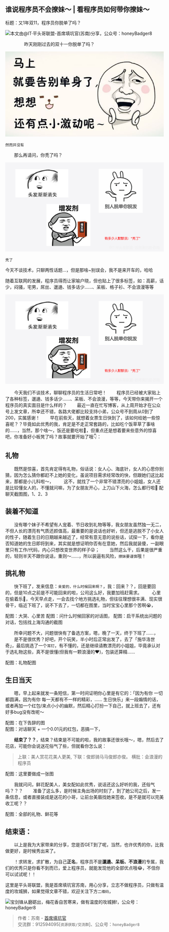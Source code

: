 ## 谁说程序员不会撩妹～ | 看程序员如何带你撩妹～
标题：又1年双11，程序员你脱单了吗？

![本文由@IT·平头哥联盟-首席填坑官(苏南)分享，公众号：honeyBadger8](./_banner/banner01.png)

　　
　　昨天刚刚过去的双十一你脱单了吗？

![本文由@IT·平头哥联盟-首席填坑官(苏南)分享，公众号：honeyBadger8](./_images/life01.jpg "你脱单了吗？")

`然而并没有`

　　那么再请问，你秃了吗？

![本文由@IT·平头哥联盟-首席填坑官(苏南)分享，公众号：honeyBadger8](./_images/life02.png "你脱单了吗？")

`秃了`

今天不谈技术，只聊两性话题...，但是那啥~别误会，我不是来开车的，哈哈

随着互联网的发展，程序员得而让家喻户晓，但也贴上了很多标签，如：高薪，话少，闷骚，宅男，屌丝、邋遢、钱多话少……、呆板、格子衫、不会浪漫等等

![本文由@IT·平头哥联盟-首席填坑官(苏南)分享，公众号：honeyBadger8](./_images/life02.png "快哭了")


　　今天我们不谈技术，聊聊程序员的生活日常吧！
　　程序员已经被大家贴上了各种标签，邋遢、钱多话少……、呆板、不会浪漫，等等，今天带你来揭开一个程序员的真实面目是什么样的？
　　最近一直在忙写博客，从上周开始才在公众号上发文章，所幸还不错，各路大佬都比较支持小弟，公众号不到周从0到了200，实属感谢！
　　早在前些天，就想着女票生日快到了，该如何给她一些惊喜呢？？毕竟如此优秀的我，肯定是不走正常套路的，比如吃个饭草草了事啥的……，当然，那个啥～，饭还是要吃啦🤪，但重点还是想着要来些意外的惊喜吧，你准备好小板凳了吗？故事就要开始了哦👇：

## 礼物
　　既然是惊喜，首先肯定得有礼物，俗话说：女人心、海底针，女人的心思你别猜，因为怎么猜你都赶不上她的变化，虽说项目需求经常改的快，但跟她们这比起来，那都是小儿科啦～，
　　这不，就找了一个非常不错漂亮的小姐姐，女人还是比较懂女人的，不懂就问嘛，为了女朋友开心，上刀山下火海，怎么都行啦🤫
  配聊天截图图，1、2、3

## 装着不知道

　　没有哪个妹子不希望有人宠着、节日收到礼物等等，我女朋友虽然独一无二，不但人长的漂亮有气质还颜值高，最重要的是说话也好听，但还是逃脱不了小女人的性子，随着生日的日期越来越近了，经常有意无意的说些话，试探一下，看你是否知道她的生日即将到来，其实就是想证明你否有在意她，然后我就装傻，一副眼里只有工作/代码，内心只想改变世界的样子😜；
　　当然这么干，后果是很严重的，轻则半天不跟你说话，重则～……，所以装逼有风险，`撩妹要谨慎`哦！
　　
## 挑礼物

　　快下班了，发来信息：`亲爱的，什么时候回来啊？`，我：回来？？，回是要回的，但是10点之前是不可能回来的啦，公司这么好，我要加班赶需求。
　　心里在偷着乐🤥，今天早点走，一会去找个地方挑选礼物，但往往理想很丰满、现实很骨干，临近下班了，说不下去了，一切都在图里，当时宝宝心里那个苦啊😭，


配图：大哭、心里苦
配图：问什么时候回家的对话图，
配图：启干系统出问题的对话，包括找上海沟通的截图

　　所幸问题不大，问题很快有了备选方案，嗯，晚了一天，终于下班了……，
　　是不是很优秀？好吧，开个玩笑，半小时后正常出发了，去了「施华洛世奇」，最后挑选了一个`耳钉`，有不懂的，还是继续请教漂亮的小姐姐，毕竟承认对于选礼物这些，真不是很懂(但我有一颗浪漫的❤️)，包装还算精……

配图：礼物配图

## 生日当天
　　嗯，早上起来就发一条短信，第一时间证明你心里是有它的：「因为有你 一切都圆满，因为有你 每一天都有不一样的精彩，…… 生日快乐」来一段煽情的话，或者再加一个红包/来点小小的幽默，然后精心打扮一下自己，就上班去了，还有好多bug没有改呢～

配图：在下告辞的图  
配图：对话聊天 + 一个0.01元的红包，恶搞一下，

　　**结束了？？**，结束？结束是不可能的啦，我的故事还很长哦～，嗯，然后去了花店，可能你会说送花俗气了些，但就看你怎么说：

> 上联：美人赏花花美人更美,
> 下联：俊郎骑马马俊郎亦俊。
> 横批：会浪漫的程序员

配图：这里要做成一张图

　　我就问问，鲜花配美人，美女配如此优秀，说话还这么好听的我，还俗气吗？？？
　　准备了这么多，是时候主角出场的时刻了，到了她公司之后，发一条信息，或者直接装成是送花的小哥，让前台美眉找她来签收，是不是就可以完美收工呢？？

配图：全部的礼物、鲜花等
 
## 结束语：
　　以上是我为大家带来的分享，您是否GET到了呢，当然，也许优秀的你，比我做更好，是时候秀出来了。

　　！求转发，求扩散，为自己**正名**，程序员不是**邋遢、呆板、不浪漫**的专属，我们的优秀只是你看不到而已，爱上程序员，就能发现他的全部优点哦😂，不信你可以试试呢！！

这里是平头哥联盟，我是首席填坑官苏南，用心分享，立志不做程序员，只做有温度的攻城狮，如果觉得文章不错，欢迎关注下方`二维码`，

![宝剑锋从磨砺出，梅花香自苦寒来，做有温度的攻城狮!，公众号：honeyBadger8](https://honeybadger8.github.io/blog/frontends/_banner/card.gif)

> 作者：苏南 - [首席填坑官](https://github.com/meibin08/ "首席填坑官")<br/>
> 交流群：912594095[`资源获取/交流群`]、公众号：`honeyBadger8`






